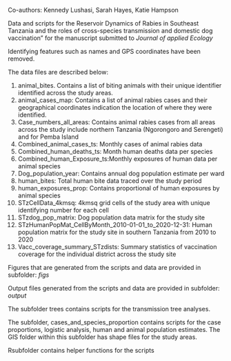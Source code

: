 Co-authors: Kennedy Lushasi, Sarah Hayes, Katie Hampson

Data and scripts for the Reservoir Dynamics of Rabies in Southeast Tanzania and the roles of cross-species transmission and domestic dog vaccination” for the manuscript submitted to *Journal of applied Ecology*

Identifying features such as names and GPS coordinates have been removed. 

The data files are described below:
1.	animal_bites. Contains a list of biting animals with their unique identifier  identified across the study areas.
2.	animal_cases_map: Contains a list of animal rabies cases and their geographical coordinates indication the location of where they were identified.
3.	Case_numbers_all_areas: Contains animal rabies cases from all areas across the study include northern Tanzania (Ngorongoro and Serengeti) and for Pemba Island
4.	Combined_animal_cases_ts: Monthly cases of animal rabies data
5.	Combined_human_deaths_ts: Month human deaths data per species
6.	Combined_human_Exposure_ts:Monthly exposures of human data per animal species
7.	Dog_population_year: Contains annual dog population estimate per ward
8.	human_bites:  Total human bite data traced over the study period
9.	human_exposures_prop: Contains proportional of human exposures by animal species
10.	STzCellData_4kmsq: 4kmsq grid cells of the study area with unique identifying number for each cell
11.	STzdog_pop_matrix: Dog population data matrix for the study site
12.	STzHumanPopMat_CellByMonth_2010-01-01_to_2020-12-31: Human population matrix for the study site in southern Tanzania from 2010 to 2020
13.	Vacc_coverage_summary_STzdists: Summary statistics of vaccination coverage for the individual district across the study site

Figures that are generated from the scripts and data are provided in subfolder: *figs*                                                                        

Output files generated from the scripts and data are provided in subfolder: *output*

The subfolder trees contains scripts for the transmission tree analyses.

The subfolder, cases_and_species_proportion contains scripts for the case proportions, logistic analysis, human and animal population estimates.  The GIS folder within this subfolder has shape files  for the study areas.

Rsubfolder contains helper functions for the scripts



